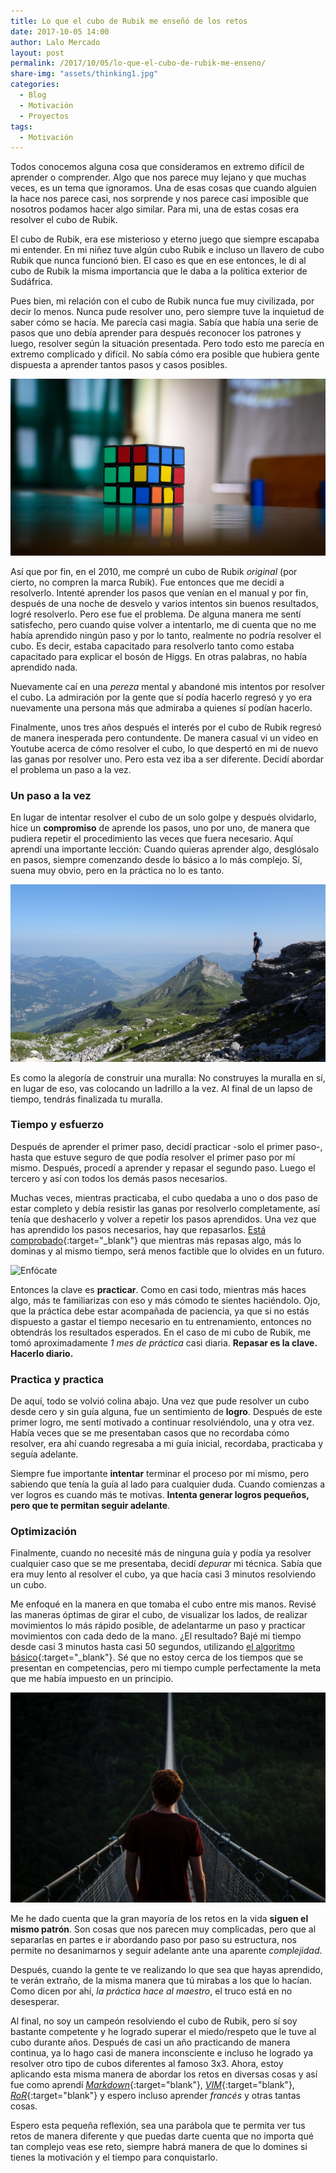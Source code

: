 ```yaml
---
title: Lo que el cubo de Rubik me enseñó de los retos
date: 2017-10-05 14:00
author: Lalo Mercado
layout: post
permalink: /2017/10/05/lo-que-el-cubo-de-rubik-me-enseno/
share-img: "assets/thinking1.jpg"
categories:
  - Blog
  - Motivación
  - Proyectos    
tags:
  - Motivación
---
```


Todos conocemos alguna cosa que consideramos en extremo difícil de aprender o comprender. Algo que nos parece muy lejano y que muchas veces, es un tema que ignoramos. Una de esas cosas que cuando alguien la hace nos parece casi, nos sorprende y nos parece casi imposible que nosotros podamos hacer algo similar. Para mi, una de estas cosas era resolver el cubo de Rubik.

El cubo de Rubik, era ese misterioso y eterno juego que siempre escapaba mi entender. En mi niñez tuve algún cubo Rubik e incluso un llavero de cubo Rubik que nunca funcionó bien. El caso es que en ese entonces, le di al cubo de Rubik la misma importancia que le daba a la política exterior de Sudáfrica.

Pues bien, mi relación con el cubo de Rubik nunca fue muy civilizada, por decir lo menos. Nunca pude resolver uno, pero siempre tuve la inquietud de saber cómo se hacía. Me parecía casi magia. Sabía que había una serie de pasos que uno debía aprender para después reconocer los patrones y luego, resolver según la situación presentada. Pero todo esto me parecía en extremo complicado y difícil. No sabía cómo era posible que hubiera gente dispuesta a aprender tantos pasos y casos posibles.

![Cubo Rubik](/assets/rubik.jpg)

Así que por fin, en el 2010, me compré un cubo de Rubik _original_ (por cierto, no compren la marca Rubik). Fue entonces que me decidí a resolverlo. Intenté aprender los pasos que venían en el manual y por fin, después de una noche de desvelo y varios intentos sin buenos resultados, logré resolverlo. Pero ese fue el problema. De alguna manera me sentí satisfecho, pero cuando quise volver a intentarlo, me di cuenta que no me había aprendido ningún paso y por lo tanto, realmente no podría resolver el cubo. Es decir, estaba capacitado para resolverlo tanto como estaba capacitado para explicar el bosón de Higgs. En otras palabras, no había aprendido nada.

Nuevamente caí en una _pereza_ mental y abandoné mis intentos por resolver el cubo. La admiración por la gente que sí podía hacerlo regresó y yo era nuevamente una persona más que admiraba a quienes sí podían hacerlo.

Finalmente, unos tres años después el interés por el cubo de Rubik regresó de manera inesperada pero contundente. De manera casual vi un video en Youtube acerca de cómo resolver el cubo, lo que despertó en mi de nuevo las ganas por resolver uno. Pero esta vez iba a ser diferente. Decidí abordar el problema un paso a la vez.

### Un paso a la vez
En lugar de intentar resolver el cubo de un solo golpe y después olvidarlo, hice un **compromiso** de aprende los pasos, uno por uno, de manera que pudiera repetir el procedimiento las veces que fuera necesario. Aquí aprendí una importante lección: Cuando quieras aprender algo, desglósalo en pasos, siempre comenzando desde lo básico a lo más complejo. Sí, suena muy obvio, pero en la práctica no lo es tanto.

![Un paso a la vez](/assets/challenge.jpg)

Es como la alegoría de construir una muralla: No construyes la muralla en sí, en lugar de eso, vas colocando un ladrillo a la vez. Al final de un lapso de tiempo, tendrás finalizada tu muralla.

### Tiempo y esfuerzo
Después de aprender el primer paso, decidí practicar -solo el primer paso-, hasta que estuve seguro de que podía resolver el primer paso por mí mismo. Después, procedí a aprender y repasar el segundo paso. Luego el tercero y así con todos los demás pasos necesarios. 

Muchas veces, mientras practicaba, el cubo quedaba a uno o dos paso de estar completo y debía resistir las ganas por resolverlo completamente, así tenía que deshacerlo y volver a repetir los pasos aprendidos. 
Una vez que has aprendido los pasos necesarios, hay que repasarlos. [Está comprobado](https://www.youtube.com/watch?v=hrGbwutALpA){:target="_blank"} que mientras más repasas algo, más lo dominas y al mismo tiempo, será menos factible que lo olvides en un futuro.

![Enfócate](/assets/thinking1.jpg)

Entonces la clave es **practicar**. Como en casi todo, mientras más haces algo, más te familiarizas con eso y más cómodo te sientes haciéndolo. Ojo, que la práctica debe estar acompañada de paciencia, ya que si no estás dispuesto a gastar el tiempo necesario en tu entrenamiento, entonces no obtendrás los resultados esperados. En el caso de mi cubo de Rubik, me tomó aproximadamente _1 mes de práctica_ casi diaria. **Repasar es la clave. Hacerlo diario.**

### Practica y practica
De aquí, todo se volvió colina abajo. Una vez que pude resolver un cubo desde cero y sin guía alguna, fue un sentimiento de **logro**. Después de este primer logro, me sentí motivado a continuar resolviéndolo, una y otra vez. Había veces que se me presentaban casos que no recordaba cómo resolver, era ahí cuando regresaba a mi guía inicial, recordaba, practicaba y seguía adelante. 

Siempre fue importante **intentar** terminar el proceso por mí mismo, pero sabiendo que tenía la guía al lado para cualquier duda. Cuando comienzas a ver logros es cuando más te motivas. **Intenta generar logros pequeños, pero que te permitan seguir adelante**.

### Optimización
Finalmente, cuando no necesité más de ninguna guía y podía ya resolver cualquier caso que se me presentaba, decidí _depurar_ mi técnica. Sabía que era muy lento al resolver el cubo, ya que hacía casi 3 minutos resolviendo un cubo.

Me enfoqué en la manera en que tomaba el cubo entre mis manos. Revisé las maneras óptimas de girar el cubo, de visualizar los lados, de realizar movimientos lo más rápido posible, de adelantarme un paso y practicar movimientos con cada dedo de la mano. ¿El resultado? Bajé mi tiempo desde casi 3 minutos hasta casi 50 segundos, utilizando [el algoritmo básico](https://ruwix.com/the-rubiks-cube/how-to-solve-the-rubiks-cube-beginners-method/){:target="_blank"}. Sé que no estoy cerca de los tiempos que se presentan en competencias, pero mi tiempo cumple perfectamente la meta que me había impuesto en un principio.

![Un paso a la vez](/assets/challenge2.jpg)

Me he dado cuenta que la gran mayoría de los retos en la vida **siguen el mismo patrón**. Son cosas que nos parecen muy complicadas, pero que al separarlas en partes e ir abordando paso por paso su estructura, nos permite no desanimarnos y seguir adelante ante una aparente _complejidad_.

Después, cuando la gente te ve realizando lo que sea que hayas aprendido, te verán extraño, de la misma manera que tú mirabas a los que lo hacían. Como dicen por ahí, _la práctica hace al maestro_, el truco está en no desesperar.

Al final, no soy un campeón resolviendo el cubo de Rubik, pero sí soy bastante competente y he logrado superar el miedo/respeto que le tuve al cubo durante años. Después de casi un año practicando de manera continua, ya lo hago casi de manera inconsciente e incluso he logrado ya resolver otro tipo de cubos diferentes al famoso 3x3. Ahora, estoy aplicando esta misma manera de abordar los retos en diversas cosas y así fue como aprendí [_Markdown_](https://github.com/adam-p/markdown-here/wiki/Markdown-Cheatsheet){:target="blank"}, [_VIM_](http://www.vim.org/){:target="blank"}, [_RoR_](http://rubyonrails.org/){:target="blank"} y espero incluso aprender _francés_ y otras tantas cosas.

Espero esta pequeña reflexión, sea una parábola que te permita ver tus retos de manera diferente y que puedas darte cuenta que no importa qué tan complejo veas ese reto, siempre habrá manera de que lo domines si tienes la motivación y el tiempo para conquistarlo.
